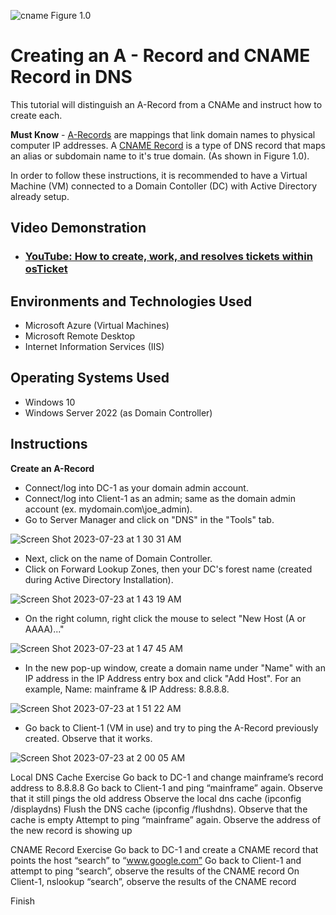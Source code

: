 
![cname](https://github.com/AIweave/Creating-an-A-Record-and-CNAME-Record/assets/121763338/c89f6dfe-f7e4-4865-9bae-01f78aeec060) Figure 1.0


<h1>Creating an A - Record and CNAME Record in DNS</h1>

This tutorial will distinguish an A-Record from a CNAMe and instruct how to create each.<br />

**Must Know** - [A-Records](https://support.google.com/a/answer/2576578?hl=en#:~:text=An%20A%20record%20maps%20a,configured%20for%20one%20domain%20name.&zippy=%2Chow-a-records-work%2Cconfigure-a-records-now) are mappings that link domain names to physical computer IP addresses.  A [CNAME Record](https://en.wikipedia.org/wiki/CNAME_record) is a type of DNS record that maps an alias or subdomain name to it's true domain. (As shown in Figure 1.0).  

In order to follow these instructions, it is recommended to have a Virtual Machine (VM) connected to a Domain Contoller (DC) with Active Directory already setup. 

<h2>Video Demonstration</h2>

- ### [YouTube: How to create, work, and resolves tickets within osTicket](https://www.youtube.com)

<h2>Environments and Technologies Used</h2>

- Microsoft Azure (Virtual Machines)
- Microsoft Remote Desktop
- Internet Information Services (IIS)

<h2>Operating Systems Used </h2>

- Windows 10</b>
- Windows Server 2022 (as Domain Controller)

<h2>Instructions</h2>

**Create an A-Record**
- Connect/log into DC-1 as your domain admin account. 
- Connect/log into Client-1 as an admin; same as the domain admin account (ex. mydomain.com\joe_admin).
- Go to Server Manager and click on "DNS" in the "Tools" tab.

![Screen Shot 2023-07-23 at 1 30 31 AM](https://github.com/AIweave/Creating-an-A-Record-and-CNAME-Record/assets/121763338/c44e61ea-612f-40cd-bb78-17950f0355ff)

  
- Next, click on the name of Domain Controller.
- Click on Forward Lookup Zones, then your DC's forest name (created during Active Directory Installation).

![Screen Shot 2023-07-23 at 1 43 19 AM](https://github.com/AIweave/Creating-an-A-Record-and-CNAME-Record/assets/121763338/8a07d945-3202-4242-a08a-55dc530f2e9b)

- On the right column, right click the mouse to select "New Host (A or AAAA)..."

![Screen Shot 2023-07-23 at 1 47 45 AM](https://github.com/AIweave/Creating-an-A-Record-and-CNAME-Record/assets/121763338/200d990c-3516-4061-a04b-c0ee3cb19564)

- In the new pop-up window, create a domain name under "Name" with an IP address in the IP Address entry box and click "Add Host". For an example, Name: mainframe & IP Address: 8.8.8.8. 

![Screen Shot 2023-07-23 at 1 51 22 AM](https://github.com/AIweave/Creating-an-A-Record-and-CNAME-Record/assets/121763338/ab2a85d0-0d30-4c9e-866e-30d4eece8bba)


- Go back to Client-1 (VM in use) and try to ping the A-Record previously created. Observe that it works.

![Screen Shot 2023-07-23 at 2 00 05 AM](https://github.com/AIweave/Creating-an-A-Record-and-CNAME-Record/assets/121763338/f3a5f2f1-fd01-41e4-8877-a4bdc40a0bfc)


Local DNS Cache Exercise
Go back to DC-1 and change mainframe’s record address to 8.8.8.8
Go back to Client-1 and ping “mainframe” again. Observe that it still pings the old address
Observe the local dns cache (ipconfig /displaydns)
Flush the DNS cache (ipconfig /flushdns). Observe that the cache is empty
Attempt to ping “mainframe” again. Observe the address of the new record is showing up

CNAME Record Exercise
Go back to DC-1 and create a CNAME record that points the host “search” to “www.google.com”
Go back to Client-1 and attempt to ping “search”, observe the results of the CNAME record
On Client-1, nslookup “search”, observe the results of the CNAME record

Finish
